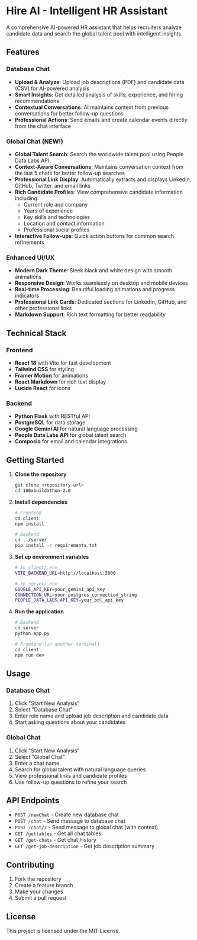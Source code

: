 # Hire AI - Intelligent HR Assistant

A comprehensive AI-powered HR assistant that helps recruiters analyze candidate data and search the global talent pool with intelligent insights.

## Features

### Database Chat
- **Upload & Analyze**: Upload job descriptions (PDF) and candidate data (CSV) for AI-powered analysis
- **Smart Insights**: Get detailed analysis of skills, experience, and hiring recommendations
- **Contextual Conversations**: AI maintains context from previous conversations for better follow-up questions
- **Professional Actions**: Send emails and create calendar events directly from the chat interface

### Global Chat (NEW!)
- **Global Talent Search**: Search the worldwide talent pool using People Data Labs API
- **Context-Aware Conversations**: Maintains conversation context from the last 5 chats for better follow-up searches
- **Professional Link Display**: Automatically extracts and displays LinkedIn, GitHub, Twitter, and email links
- **Rich Candidate Profiles**: View comprehensive candidate information including:
  - Current role and company
  - Years of experience
  - Key skills and technologies
  - Location and contact information
  - Professional social profiles
- **Interactive Follow-ups**: Quick action buttons for common search refinements

### Enhanced UI/UX
- **Modern Dark Theme**: Sleek black and white design with smooth animations
- **Responsive Design**: Works seamlessly on desktop and mobile devices
- **Real-time Processing**: Beautiful loading animations and progress indicators
- **Professional Link Cards**: Dedicated sections for LinkedIn, GitHub, and other professional links
- **Markdown Support**: Rich text formatting for better readability

## Technical Stack

### Frontend
- **React 18** with Vite for fast development
- **Tailwind CSS** for styling
- **Framer Motion** for animations
- **React Markdown** for rich text display
- **Lucide React** for icons

### Backend
- **Python Flask** with RESTful API
- **PostgreSQL** for data storage
- **Google Gemini AI** for natural language processing
- **People Data Labs API** for global talent search
- **Composio** for email and calendar integrations

## Getting Started

1. **Clone the repository**
   ```bash
   git clone <repository-url>
   cd 100xbuildathon-2.0
   ```

2. **Install dependencies**
   ```bash
   # Frontend
   cd client
   npm install
   
   # Backend
   cd ../server
   pip install -r requirements.txt
   ```

3. **Set up environment variables**
   ```bash
   # In client/.env
   VITE_BACKEND_URL=http://localhost:5000
   
   # In server/.env
   GOOGLE_API_KEY=your_gemini_api_key
   CONNECTION_URL=your_postgres_connection_string
   PEOPLE_DATA_LABS_API_KEY=your_pdl_api_key
   ```

4. **Run the application**
   ```bash
   # Backend
   cd server
   python app.py
   
   # Frontend (in another terminal)
   cd client
   npm run dev
   ```

## Usage

### Database Chat
1. Click "Start New Analysis"
2. Select "Database Chat"
3. Enter role name and upload job description and candidate data
4. Start asking questions about your candidates

### Global Chat
1. Click "Start New Analysis"
2. Select "Global Chat"
3. Enter a chat name
4. Search for global talent with natural language queries
5. View professional links and candidate profiles
6. Use follow-up questions to refine your search

## API Endpoints

- `POST /newChat` - Create new database chat
- `POST /chat` - Send message to database chat
- `POST /chat/2` - Send message to global chat (with context)
- `GET /gettables` - Get all chat tables
- `GET /get-chats` - Get chat history
- `GET /get-job-description` - Get job description summary

## Contributing

1. Fork the repository
2. Create a feature branch
3. Make your changes
4. Submit a pull request

## License

This project is licensed under the MIT License.
